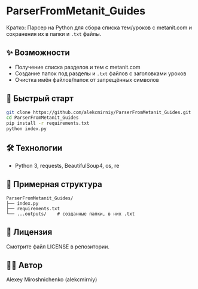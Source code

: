 # ParserFromMetanit_Guides

Кратко: Парсер на Python для сбора списка тем/уроков с metanit.com и сохранения их в папки и `.txt` файлы.

## ✨ Возможности
- Получение списка разделов и тем с metanit.com
- Создание папок под разделы и `.txt` файлов с заголовками уроков
- Очистка имён файлов/папок от запрещённых символов

## 🚀 Быстрый старт
```bash
git clone https://github.com/alekcmirniy/ParserFromMetanit_Guides.git
cd ParserFromMetanit_Guides
pip install -r requirements.txt
python index.py
```

## 🛠 Технологии
- Python 3, requests, BeautifulSoup4, os, re

## 📁 Примерная структура
```text
ParserFromMetanit_Guides/
├── index.py
├── requirements.txt
└── ...outputs/    # созданные папки, в них .txt
```

## 📄 Лицензия
Смотрите файл LICENSE в репозитории.

## 👨‍💻 Автор
Alexey Miroshnichenko (alekcmirniy)